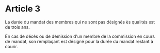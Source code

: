 # Article 3

La durée du mandat des membres qui ne sont pas désignés ès qualités est de trois ans.

En cas de décès ou de démission d'un membre de la commission en cours de mandat, son remplaçant est désigné pour la durée du mandat restant à courir.

